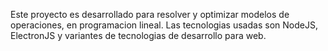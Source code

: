 Este proyecto es desarrollado para resolver y optimizar modelos de operaciones, en programacion lineal.
Las tecnologias usadas son NodeJS, ElectronJS y variantes de tecnologias de desarrollo para web.
